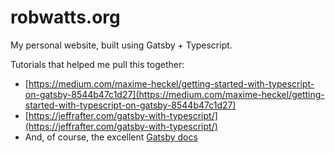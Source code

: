 # robwatts.org

My personal website, built using Gatsby + Typescript.

Tutorials that helped me pull this together:

- [https://medium.com/maxime-heckel/getting-started-with-typescript-on-gatsby-8544b47c1d27](https://medium.com/maxime-heckel/getting-started-with-typescript-on-gatsby-8544b47c1d27)
- [https://jeffrafter.com/gatsby-with-typescript/](https://jeffrafter.com/gatsby-with-typescript/)
- And, of course, the excellent [Gatsby docs](https://www.gatsbyjs.org/tutorial/part-zero/)
